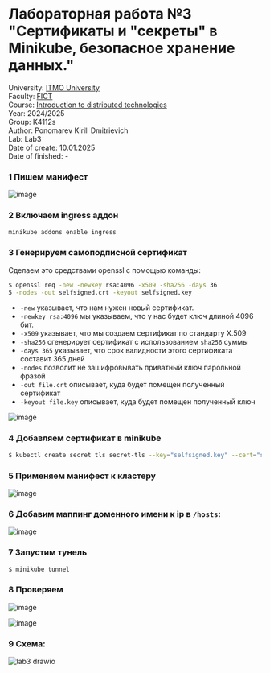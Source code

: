 # Лабораторная работа №3 "Сертификаты и "секреты" в Minikube, безопасное хранение данных."
University: [ITMO University](https://itmo.ru/ru/)\
Faculty: [FICT](https://fict.itmo.ru)\
Course: [Introduction to distributed technologies](https://github.com/itmo-ict-faculty/introduction-to-distributed-technologies)\
Year: 2024/2025\
Group: K4112s\
Author: Ponomarev Kirill Dmitrievich\
Lab: Lab3\
Date of create: 10.01.2025\
Date of finished: -

### 1 Пишем манифест
![image](https://github.com/user-attachments/assets/75fd8c80-498e-4f84-a75d-df3e9ca19471)


### 2 Включаем ingress аддон
```bash
minikube addons enable ingress
```

### 3 Генерируем самоподписной сертификат

Сделаем это средствами openssl с помощью команды:
```bash
$ openssl req -new -newkey rsa:4096 -x509 -sha256 -days 36
5 -nodes -out selfsigned.crt -keyout selfsigned.key
```

* `-new` указывает, что нам нужен новый сертификат.
* `-newkey rsa:4096` мы указываем, что у нас будет ключ длиной 4096 бит.
* `-x509` указывает, что мы создаем сертификат по стандарту X.509
* `-sha256` сгенерирует сертификат с использованием `sha256` суммы
* `-days 365` указывает, что срок валидности этого сертификата составит 365 дней
* `-nodes` позволит не зашифровывать приватный ключ парольной фразой
* `-out file.crt` описывает, куда будет помещен полученный сертификат
* `-keyout file.key` описывает, куда будет помещен полученный ключ

![image](https://github.com/user-attachments/assets/3e34f250-7d1a-4f9a-80ca-937b6266554d)

### 4 Добавляем сертификат в minikube
```bash
$ kubectl create secret tls secret-tls --key="selfsigned.key" --cert="selfsigned.crt"
```

### 5 Применяем манифест к кластеру

![image](https://github.com/user-attachments/assets/4cbd2677-0b42-46a4-ab73-3caa47b98b3a)

### 6 Добавим маппинг доменного имени к ip в  `/hosts`:
![image](https://github.com/user-attachments/assets/b9f038aa-6c67-48be-a93b-29792f634fb9)


### 7 Запустим тунель
```bash
$ minikube tunnel
```

### 8 Проверяем
![image](https://github.com/user-attachments/assets/e384ccf7-2d43-4c9c-8f4c-605d002fff63)

![image](https://github.com/user-attachments/assets/52689c3b-a706-49f0-b74d-69c1b9dc8a93)


### 9 Схема:
![lab3 drawio](https://github.com/user-attachments/assets/24bbd158-f4c3-4f73-a41a-98b96143b89c)

